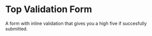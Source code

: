 # Top Validation Form

A form with inline validation that gives you a high five if succesfully submitted. 
